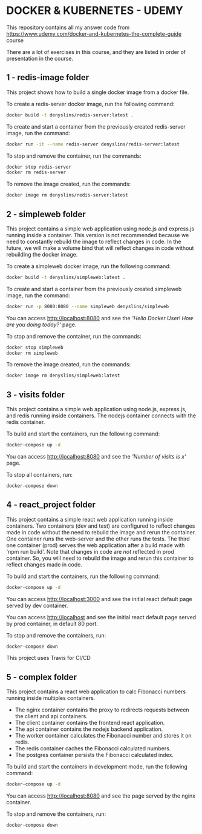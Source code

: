 # DOCKER & KUBERNETES - UDEMY

This repository contains all my answer code from <https://www.udemy.com/docker-and-kubernetes-the-complete-guide> course

There are a lot of exercises in this course, and they are listed in order of presentation in the course.

## 1 - redis-image folder

This project shows how to build a single docker image from a docker file.

To create a redis-server docker image, run the following command:

```sh
docker build -t denyslins/redis-server:latest .
```

To create and start a container from the previously created redis-server image, run the command:

```sh
docker run -it --name redis-server denyslins/redis-server:latest
```

To stop and remove the container, run the commands:

```sh
docker stop redis-server
docker rm redis-server
```

To remove the image created, run the commands:

```sh
docker image rm denyslins/redis-server:latest
```

## 2 - simpleweb folder

This project contains a simple web application using node.js and express.js running inside a container.
This version is not recommended because we need to constantly rebuild the image to reflect changes in code.
In the future, we will make a volume bind that will reflect changes in code without rebuilding the docker image.

To create a simpleweb docker image, run the following command:

```sh
docker build -t denyslins/simpleweb:latest .
```

To create and start a container from the previously created simpleweb image, run the command:

```sh
docker run -p 8080:8080 --name simpleweb denyslins/simpleweb
```

You can access <http://localhost:8080> and see the _*'Hello Docker User! How are you doing today?'*_ page.

To stop and remove the container, run the commands:

```sh
docker stop simpleweb
docker rm simpleweb
```

To remove the image created, run the commands:

```sh
docker image rm denyslins/simpleweb:latest
```

## 3 - visits folder

This project contains a simple web application using node.js, express.js, and redis running inside containers. The nodejs container connects with the redis container.

To build and start the containers, run the following command:

```sh
docker-compose up -d
```

You can access <http://localhost:8080> and see the _*'Number of visits is x'*_ page.

To stop all containers, run:

```sh
docker-compose down
```

## 4 - react_project folder

This project contains a simple react web application running inside containers.
Two containers (dev and test) are configured to reflect changes made in code without the need to rebuild the image and rerun the container.
One container runs the web-server and the other runs the tests.
The third one container (prod) serves the web application after a build made with 'npm run build'. Note that changes in code are _not_ reflected in prod container. So, you will need to rebuild the image and rerun this container to reflect changes made in code.

To build and start the containers, run the following command:

```sh
docker-compose up -d
```

You can access <http://localhost:3000> and see the initial react default page served by dev container.

You can access <http://localhost> and see the initial react default page served by prod container, in default 80 port.

To stop and remove the containers, run:

```sh
docker-compose down
```

This project uses Travis for CI/CD

## 5 - complex folder

This project contains a react web application to calc Fibonacci numbers running inside multiples containers.

- The nginx container contains the proxy to redirects requests between the client and api containers.
- The client container contains the frontend react application.
- The api container contains the nodejs backend application.
- The worker container calculates the Fibonacci number and stores it on redis.
- The redis container caches the Fibonacci calculated numbers.
- The postgres container persists the Fibonacci calculated index.

To build and start the containers in development mode, run the following command:

```sh
docker-compose up -d
```

You can access <http://localhost:8080> and see the page served by the nginx container.

To stop and remove the containers, run:

```sh
docker-compose down
```
